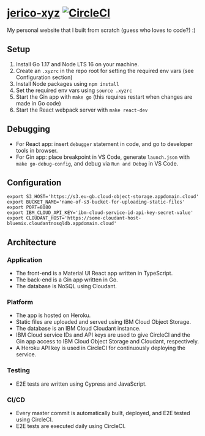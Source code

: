 # [jerico-xyz](https://jerico.xyz) [![CircleCI](https://circleci.com/gh/alcarasj/jerico-xyz.svg?style=svg)](https://app.circleci.com/pipelines/github/alcarasj/jerico-xyz)
My personal website that I built from scratch (guess who loves to code?) :)

## Setup
1. Install Go 1.17 and Node LTS 16 on your machine.
1. Create an `.xyzrc` in the repo root for setting the required env vars (see Configuration section)
1. Install Node packages using `npm install`
1. Set the required env vars using `source .xyzrc` 
1. Start the Gin app with `make go` (this requires restart when changes are made in Go code)
1. Start the React webpack server with `make react-dev`

## Debugging
- For React app: insert `debugger` statement in code, and go to developer tools in browser.
- For Gin app: place breakpoint in VS Code, generate `launch.json` with `make go-debug-config`, and debug via `Run and Debug` in VS Code.

## Configuration
```
export S3_HOST='https://s3.eu-gb.cloud-object-storage.appdomain.cloud' 
export BUCKET_NAME='name-of-s3-bucket-for-uploading-static-files'
export PORT=8080
export IBM_CLOUD_API_KEY='ibm-cloud-service-id-api-key-secret-value'
export CLOUDANT_HOST='https://some-cloudant-host-bluemix.cloudantnosqldb.appdomain.cloud'
```

## Architecture
### Application
- The front-end is a Material UI React app written in TypeScript.
- The back-end is a Gin app written in Go.
- The database is NoSQL using Cloudant.  
### Platform
- The app is hosted on Heroku.
- Static files are uploaded and served using IBM Cloud Object Storage.
- The database is an IBM Cloud Cloudant instance.
- IBM Cloud service IDs and API keys are used to give CircleCI and the Gin app access to IBM Cloud Object Storage and Cloudant, respectively.
- A Heroku API key is used in CircleCI for continuously deploying the service.
### Testing
- E2E tests are written using Cypress and JavaScript.
### CI/CD
- Every master commit is automatically built, deployed, and E2E tested using CircleCI.
- E2E tests are executed daily using CircleCI.